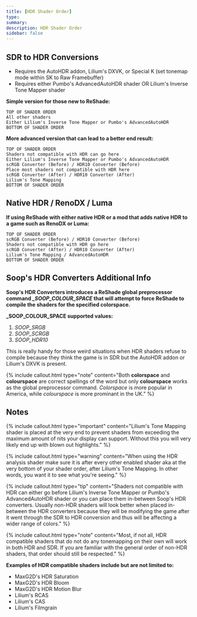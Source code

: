 ```yaml
---
title: [HDR Shader Order]
type:
summary:
description: HDR Shader Order
sidebar: false
---
```


## SDR to HDR Conversions
- Requires the AutoHDR addon, Lilium's DXVK, or Special K (set tonemap mode within SK to Raw Framebuffer)
- Requires either Pumbo's AdvancedAutoHDR shader OR Lilium's Inverse Tone Mapper shader

**Simple version for those new to ReShade:**

```
TOP OF SHADER ORDER
All other shaders
Either Lilium's Inverse Tone Mapper or Pumbo's AdvancedAutoHDR
BOTTOM OF SHADER ORDER
```


**More advanced version that can lead to a better end result:**

```
TOP OF SHADER ORDER
Shaders not compatible with HDR can go here
Either Lilium's Inverse Tone Mapper or Pumbo's AdvancedAutoHDR
scRGB Converter (Before) / HDR10 Converter (Before)
Place most shaders not compatible with HDR here
scRGB Converter (After) / HDR10 Converter (After)
Lilium's Tone Mapping
BOTTOM OF SHADER ORDER
```

## Native HDR / RenoDX / Luma

**If using ReShade with either native HDR or a mod that adds native HDR to a game such as RenoDX or Luma:**

```
TOP OF SHADER ORDER
scRGB Converter (Before) / HDR10 Converter (Before)
Shaders not compatible with HDR go here
scRGB Converter (After) / HDR10 Converter (After)
Lilium's Tone Mapping / AdvancedAutoHDR
BOTTOM OF SHADER ORDER
```

## Soop's HDR Converters Additional Info

**Soop's HDR Converters introduces a ReShade global preprocessor command *_SOOP_COLOUR_SPACE* that will attempt to force ReShade to compile the shaders for the specified colorspace.**

**_SOOP_COLOUR_SPACE supported values:**  
1. *SOOP_SRGB*
1. *SOOP_SCRGB*
1. *SOOP_HDR10*

This is really handy for those weird situations when HDR shaders refuse to compile because they think the game is in SDR but the AutoHDR addon or Lilium's DXVK is present.

{% include callout.html type="note" content="Both **colorspace** and **colourspace** are correct spellings of the word but only **colourspace** works as the global preprocessor command.  *Colorspace* is more popular in America, while *colourspace* is more prominant in the UK." %}


## Notes

{% include callout.html type="important" content="Lilium's Tone Mapping shader is placed at the very end to prevent shaders from exceeding the maximum amount of nits your display can support.  Without this you will very likely end up with blown out highlights." %}

{% include callout.html type="warning" content="When using the HDR analysis shader make sure it is after every other enabled shader aka at the very bottom of your shader order, after Lilium's Tone Mapping.  In other words, you want it to see what you're seeing." %}

{% include callout.html type="tip" content="Shaders not compatible with HDR can either go before Lilium's Inverse Tone Mapper or Pumbo's AdvancedAutoHDR shader or you can place them in-between Soop's HDR converters.  Usually non-HDR shaders will look better when placed in-between the HDR converters because they will be modifying the game after it went through the SDR to HDR conversion and thus will be affecting a wider range of colors." %}

{% include callout.html type="note" content="Most, if not all, HDR compatible shaders that do not do any tonemapping on their own will work in both HDR and SDR.  If you are familiar with the general order of non-HDR shaders, that order should still be respected." %}

**Examples of HDR compatible shaders include but are not limited to:**

- MaxG2D's HDR Saturation
- MaxG2D's HDR Bloom
- MaxG2D's HDR Motion Blur
- Lilium's RCAS
- Lilium's CAS
- Lilium's Filmgrain
